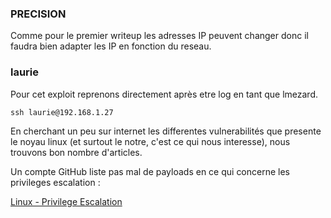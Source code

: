 ### PRECISION

Comme pour le premier writeup les adresses IP peuvent changer donc il faudra bien adapter les IP en fonction du reseau.

### laurie

Pour cet exploit reprenons directement après etre log en tant que lmezard.

```
ssh laurie@192.168.1.27
```

En cherchant un peu sur internet les differentes vulnerabilités que presente le noyau linux (et surtout le notre, c'est ce qui nous interesse), nous trouvons bon nombre d'articles.

Un compte GitHub liste pas mal de payloads en ce qui concerne les privileges escalation :

[Linux - Privilege Escalation](https://github.com/swisskyrepo/PayloadsAllTheThings/blob/master/Methodology%20and%20Resources/Linux%20-%20Privilege%20Escalation.md)

